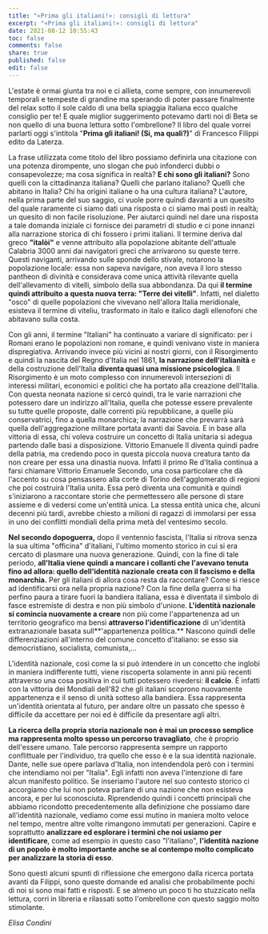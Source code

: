 ```yaml
---
title: "«Prima gli italiani!»: consigli di lettura"
excerpt: "«Prima gli italiani!»: consigli di lettura"
date: 2021-08-12 10:55:43
toc: false
comments: false
share: true
published: false
edit: false
---
```

L'estate è ormai giunta tra noi e ci allieta, come sempre, con innumerevoli temporali e tempeste di grandine ma sperando di poter passare finalmente del relax sotto il sole caldo di una bella spiaggia italiana ecco qualche consiglio per te! E quale miglior suggerimento potevamo darti noi di Beta se non quello di una buona lettura sotto l'ombrellone? Il libro del quale vorrei parlarti oggi s'intitola "**Prima gli italiani! (Si, ma quali?)**" di Francesco Filippi edito da Laterza.

La frase utilizzata come titolo del libro possiamo definirla una citazione con una potenza dirompente, uno slogan che può infonderci dubbi o consapevolezze; ma cosa significa in realtà? **E chi sono gli italiani?** Sono quelli con la cittadinanza italiana? Quelli che parlano italiano? Quelli che abitano in Italia? Chi ha origini italiane o ha una cultura italiana? L'autore, nella prima parte del suo saggio, ci vuole porre quindi davanti a un quesito del quale raramente ci siamo dati una risposta o ci siamo mai posti in realtà; un quesito di non facile risoluzione. Per aiutarci quindi nel dare una risposta a tale domanda iniziale ci fornisce dei parametri di studio e ci pone innanzi alla narrazione storica di chi fossero i primi italiani. Il termine deriva dal greco **"italòi"** e venne attribuito alla popolazione abitante dell'attuale Calabria 3000 anni dai navigatori greci che arrivarono su queste terre. Questi naviganti, arrivando sulle sponde dello stivale, notarono la popolazione locale: essa non sapeva navigare, non aveva il loro stesso pantheon di divinità e considerava come unica attività rilevante quella dell'allevamento di vitelli, simbolo della sua abbondanza. Da qui **il termine quindi attribuito a questa nuova terra: "Terre dei vitelli"**. Infatti, nel dialetto "osco" di quelle popolazioni che vivevano nell'allora Italia meridionale, esisteva il termine di viteliu, trasformato in italo e italico dagli ellenofoni che abitavano sulla costa.

Con gli anni, il termine "Italiani" ha continuato a variare di significato: per i Romani erano le popolazioni non romane, e quindi venivano viste in maniera dispregiativa. Arrivando invece più vicini ai nostri giorni, con il Risorgimento e quindi la nascita del Regno d'Italia nel 1861, **la narrazione dell'italianità** e della costruzione dell'Italia **diventa quasi una missione psicologica**. Il Risorgimento è un moto complesso con innumerevoli intersezioni di interessi militari, economici e politici che ha portato alla creazione dell'Italia. Con questa neonata nazione si cercò quindi, tra le varie narrazioni che potessero dare un indirizzo all'Italia, quella che potesse essere prevalente su tutte quelle proposte, dalle correnti più repubblicane, a quelle più conservatrici, fino a quella monarchica; la narrazione che prevarrà sarà quella dell'aggregazione militare portata avanti dai Savoia. E in base alla vittoria di essa, chi voleva costruire un concetto di Italia unitaria si adegua partendo dalle basi a disposizione. Vittorio Emanuele II diventa quindi padre della patria, ma credendo poco in questa piccola nuova creatura tanto da non creare per essa una dinastia nuova. Infatti il primo Re d'Italia continua a farsi chiamare Vittorio Emanuele Secondo, una cosa particolare che dà l'accento su cosa pensassero alla corte di Torino dell'agglomerato di regioni che poi costruirà l'Italia unita. Essa però diventa una comunità e quindi s'iniziarono a raccontare storie che permettessero alle persone di stare assieme e di vedersi come un'entità unica. La stessa entità unica che, alcuni decenni più tardi, avrebbe chiesto a milioni di ragazzi di immolarsi per essa in uno dei conflitti mondiali della prima metà del ventesimo secolo.

**Nel secondo dopoguerra,** dopo il ventennio fascista, l'Italia si ritrova senza la sua ultima "officina" d'italiani, l'ultimo momento storico in cui si era cercato di plasmare una nuova generazione. Quindi, con la fine di tale periodo, **all'Italia viene quindi a mancare i collanti che l'avevano tenuta fino ad allora: quello dell'identità nazionale creata con il fascismo e della monarchia.** Per gli italiani di allora cosa resta da raccontare? Come si riesce ad identificarsi ora nella propria nazione? Con la fine della guerra si ha perfino paura a tirare fuori la bandiera italiana, essa è diventata il simbolo di fasce estremiste di destra e non più simbolo d'unione. **L'identità nazionale si comincia nuovamente a creare** non più come l'appartenenza ad un territorio geografico ma bensì **attraverso l'identificazione** di un'identità extranazionale basata sull**'appartenenza politica.** Nascono quindi delle differenziazioni all'interno del comune concetto d'italiano: se esso sia democristiano, socialista, comunista,...

L'identità nazionale, così come la si può intendere in un concetto che inglobi in maniera indifferente tutti, viene riscoperta solamente in anni più recenti attraverso una cosa positiva in cui tutti potessero rivedersi: **il calcio**. È infatti con la vittoria dei Mondiali dell'82 che gli italiani scoprono nuovamente appartenenza e il senso di unità sotteso alla bandiera. Essa rappresenta un'identità orientata al futuro, per andare oltre un passato che spesso è difficile da accettare per noi ed è difficile da presentare agli altri.

**La ricerca della propria storia nazionale non è mai un processo semplice ma rappresenta molto spesso un percorso travagliato**, che è proprio dell'essere umano. Tale percorso rappresenta sempre un rapporto conflittuale per l'individuo, tra quello che esso è e la sua identità nazionale. Dante, nelle sue opere parlava d'Italia, non intendendola però con i termini che intendiamo noi per "Italia". Egli infatti non aveva l'intenzione di fare alcun manifesto politico. Se inseriamo l'autore nel suo contesto storico ci accorgiamo che lui non poteva parlare di una nazione che non esisteva ancora, e per lui sconosciuta. Riprendendo quindi i concetti principali che abbiamo ricondotto precedentemente alla definizione che possiamo dare all'identità nazionale, vediamo come essi mutino in maniera molto veloce nel tempo, mentre altre volte rimangono immutati per generazioni. Capire e soprattutto **analizzare ed esplorare i termini che noi usiamo per identificare**, come ad esempio in questo caso "l'italiano", **l'identità nazione di un popolo è molto importante anche se al contempo molto complicato per analizzare la storia di esso**.

Sono questi alcuni spunti di riflessione che emergono dalla ricerca portata avanti da Filippi, sono queste domande ed analisi che probabilmente pochi di noi si sono mai fatti e risposti. E se almeno un poco ti ho stuzzicato nella lettura, corri in libreria e rilassati sotto l'ombrellone con questo saggio molto stimolante.

*Elisa Condini*